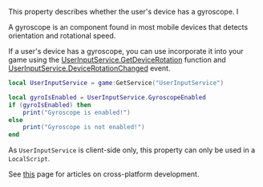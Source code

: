 This property describes whether the user's device has a gyroscope. I

A gyroscope is an component found in most mobile devices that detects orientation and rotational speed.

If a user's device has a gyroscope, you can use incorporate it into your game using the [UserInputService.GetDeviceRotation](https://developer.roblox.com/api-reference/function/UserInputService/GetDeviceRotation) function and [UserInputService.DeviceRotationChanged](https://developer.roblox.com/api-reference/event/UserInputService/DeviceRotationChanged) event.

```lua
local UserInputService = game:GetService("UserInputService")

local gyroIsEnabled = UserInputService.GyroscopeEnabled
if (gyroIsEnabled) then
	print("Gyroscope is enabled!")
else
	print("Gyroscope is not enabled!")
end
```

As `UserInputService` is client-side only, this property can only be used in a `LocalScript`.

See [this][1] page for articles on cross-platform development.

[1]: https://developer.roblox.com/learn-roblox/cross-platform